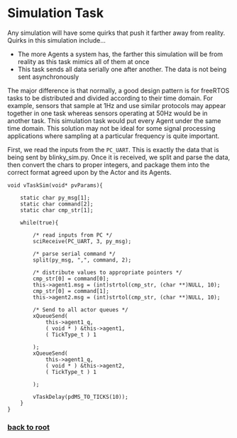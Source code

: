 # Simulation Task

Any simulation will have some quirks that push it farther away from reality. Quirks in this simulation include...
* The more Agents a system has, the farther this simulation will be from reality as this task mimics all of them at once
*  This task sends all data serially one after another. The data is not being sent asynchronously

The major difference is that normally, a good design pattern is for freeRTOS tasks to be distributed and divided according to their time domain. For example, sensors that sample at 1Hz and use similar protocols may appear together in one task whereas sensors operating at 50Hz would be in another task. This simulation task would put every Agent under the same time domain. This solution may not be ideal for some signal processing applications where sampling at a particular frequency is quite important. 

First, we read the inputs from the ```PC_UART```. This is exactly the data that is being sent by blinky_sim.py. Once it is received, we split and parse the data, then convert the chars to proper integers, and package them into the correct format agreed upon by the Actor and its Agents. 

```
void vTaskSim(void* pvParams){

    static char py_msg[1];
    static char command[2];
    static char cmp_str[1];

    while(true){

        /* read inputs from PC */
        sciReceive(PC_UART, 3, py_msg);

        /* parse serial command */
        split(py_msg, ",", command, 2);

        /* distribute values to appropriate pointers */
        cmp_str[0] = command[0];
        this->agent1.msg = (int)strtol(cmp_str, (char **)NULL, 10);
        cmp_str[0] = command[1];
        this->agent2.msg = (int)strtol(cmp_str, (char **)NULL, 10);

        /* Send to all actor queues */
        xQueueSend(
            this->agent1_q,
            ( void * ) &this->agent1,
            ( TickType_t ) 1

        );
        xQueueSend(
            this->agent1_q,
            ( void * ) &this->agent2,
            ( TickType_t ) 1

        );

        vTaskDelay(pdMS_TO_TICKS(10));
    }
}
```

### [back to root](/README.md) 
